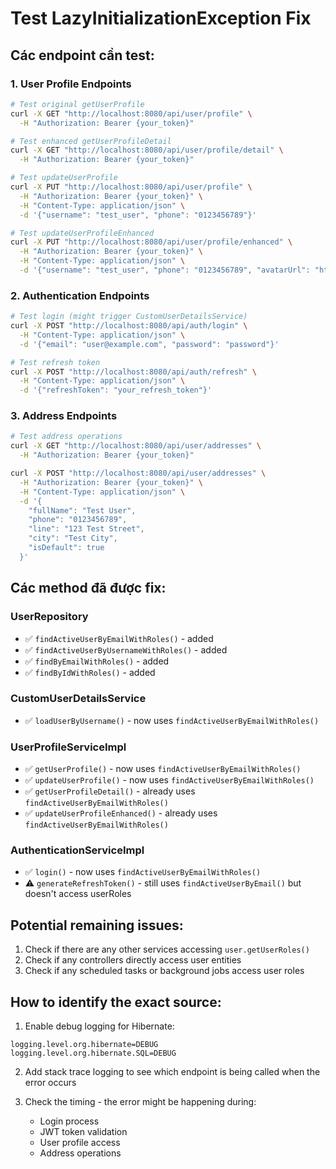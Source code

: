 # Test LazyInitializationException Fix

## Các endpoint cần test:

### 1. User Profile Endpoints
```bash
# Test original getUserProfile
curl -X GET "http://localhost:8080/api/user/profile" \
  -H "Authorization: Bearer {your_token}"

# Test enhanced getUserProfileDetail  
curl -X GET "http://localhost:8080/api/user/profile/detail" \
  -H "Authorization: Bearer {your_token}"

# Test updateUserProfile
curl -X PUT "http://localhost:8080/api/user/profile" \
  -H "Authorization: Bearer {your_token}" \
  -H "Content-Type: application/json" \
  -d '{"username": "test_user", "phone": "0123456789"}'

# Test updateUserProfileEnhanced
curl -X PUT "http://localhost:8080/api/user/profile/enhanced" \
  -H "Authorization: Bearer {your_token}" \
  -H "Content-Type: application/json" \
  -d '{"username": "test_user", "phone": "0123456789", "avatarUrl": "https://example.com/avatar.jpg"}'
```

### 2. Authentication Endpoints
```bash
# Test login (might trigger CustomUserDetailsService)
curl -X POST "http://localhost:8080/api/auth/login" \
  -H "Content-Type: application/json" \
  -d '{"email": "user@example.com", "password": "password"}'

# Test refresh token
curl -X POST "http://localhost:8080/api/auth/refresh" \
  -H "Content-Type: application/json" \
  -d '{"refreshToken": "your_refresh_token"}'
```

### 3. Address Endpoints
```bash
# Test address operations
curl -X GET "http://localhost:8080/api/user/addresses" \
  -H "Authorization: Bearer {your_token}"

curl -X POST "http://localhost:8080/api/user/addresses" \
  -H "Authorization: Bearer {your_token}" \
  -H "Content-Type: application/json" \
  -d '{
    "fullName": "Test User",
    "phone": "0123456789", 
    "line": "123 Test Street",
    "city": "Test City",
    "isDefault": true
  }'
```

## Các method đã được fix:

### UserRepository
- ✅ `findActiveUserByEmailWithRoles()` - added
- ✅ `findActiveUserByUsernameWithRoles()` - added
- ✅ `findByEmailWithRoles()` - added
- ✅ `findByIdWithRoles()` - added

### CustomUserDetailsService  
- ✅ `loadUserByUsername()` - now uses `findActiveUserByEmailWithRoles()`

### UserProfileServiceImpl
- ✅ `getUserProfile()` - now uses `findActiveUserByEmailWithRoles()`
- ✅ `updateUserProfile()` - now uses `findActiveUserByEmailWithRoles()`
- ✅ `getUserProfileDetail()` - already uses `findActiveUserByEmailWithRoles()`
- ✅ `updateUserProfileEnhanced()` - already uses `findActiveUserByEmailWithRoles()`

### AuthenticationServiceImpl
- ✅ `login()` - now uses `findActiveUserByEmailWithRoles()`
- ⚠️ `generateRefreshToken()` - still uses `findActiveUserByEmail()` but doesn't access userRoles

## Potential remaining issues:

1. Check if there are any other services accessing `user.getUserRoles()`
2. Check if any controllers directly access user entities
3. Check if any scheduled tasks or background jobs access user roles

## How to identify the exact source:

1. Enable debug logging for Hibernate:
```properties
logging.level.org.hibernate=DEBUG
logging.level.org.hibernate.SQL=DEBUG
```

2. Add stack trace logging to see which endpoint is being called when the error occurs

3. Check the timing - the error might be happening during:
   - Login process
   - JWT token validation
   - User profile access
   - Address operations 